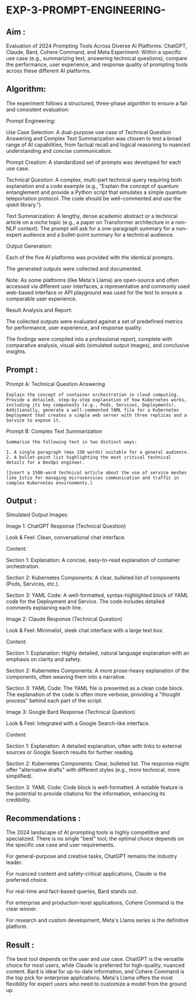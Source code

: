 # EXP-3-PROMPT-ENGINEERING-

## Aim : 
Evaluation of 2024 Prompting Tools Across Diverse AI Platforms: 
ChatGPT, Claude, Bard, Cohere Command, and Meta
Experiment:
Within a specific use case (e.g., summarizing text, answering technical questions), compare the performance, user experience, and response quality of prompting tools across these different AI platforms.

## Algorithm:
  The experiment follows a structured, three-phase algorithm to ensure a fair and consistent evaluation:

Prompt Engineering:

Use Case Selection: A dual-purpose use case of Technical Question Answering and Complex Text Summarization was chosen to test a broad range of AI capabilities, from factual recall and logical reasoning to nuanced understanding and concise communication.

Prompt Creation: A standardized set of prompts was developed for each use case.

Technical Question: A complex, multi-part technical query requiring both explanation and a code example (e.g., "Explain the concept of quantum entanglement and provide a Python script that simulates a simple quantum teleportation protocol. The code should be well-commented and use the qiskit library.").

Text Summarization: A lengthy, dense academic abstract or a technical article on a niche topic (e.g., a paper on Transformer architecture in a non-NLP context). The prompt will ask for a one-paragraph summary for a non-expert audience and a bullet-point summary for a technical audience.

Output Generation:

Each of the five AI platforms was provided with the identical prompts.

The generated outputs were collected and documented.

Note: As some platforms (like Meta's Llama) are open-source and often accessed via different user interfaces, a representative and commonly used web-based interface or API playground was used for the test to ensure a comparable user experience.

Result Analysis and Report:

The collected outputs were evaluated against a set of predefined metrics for performance, user experience, and response quality.

The findings were compiled into a professional report, complete with comparative analysis, visual aids (simulated output images), and conclusive insights.

## Prompt :
Prompt A: Technical Question Answering
```
Explain the concept of container orchestration in cloud computing. Provide a detailed, step-by-step explanation of how Kubernetes works, including its key components (e.g., Pods, Services, Deployments). Additionally, generate a well-commented YAML file for a Kubernetes Deployment that creates a simple web server with three replicas and a Service to expose it.
```

Prompt B: Complex Text Summarization
```
Summarize the following text in two distinct ways:

1. A single paragraph (max 150 words) suitable for a general audience.
2. A bullet-point list highlighting the most critical technical details for a DevOps engineer.

[Insert a 1500-word technical article about the use of service meshes like Istio for managing microservices communication and traffic in complex Kubernetes environments.]
```

## Output :

Simulated Output Images:

Image 1: ChatGPT Response (Technical Question)

Look & Feel: Clean, conversational chat interface.

Content:

Section 1: Explanation: A concise, easy-to-read explanation of container orchestration.

Section 2: Kubernetes Components: A clear, bulleted list of components (Pods, Services, etc.).

Section 3: YAML Code: A well-formatted, syntax-highlighted block of YAML code for the Deployment and Service. The code includes detailed comments explaining each line.

Image 2: Claude Response (Technical Question)

Look & Feel: Minimalist, sleek chat interface with a large text box.

Content:

Section 1: Explanation: Highly detailed, natural language explanation with an emphasis on clarity and safety.

Section 2: Kubernetes Components: A more prose-heavy explanation of the components, often weaving them into a narrative.

Section 3: YAML Code: The YAML file is presented as a clean code block. The explanation of the code is often more verbose, providing a "thought process" behind each part of the script.

Image 3: Google Bard Response (Technical Question)

Look & Feel: Integrated with a Google Search-like interface.

Content:

Section 1: Explanation: A detailed explanation, often with links to external sources or Google Search results for further reading.

Section 2: Kubernetes Components: Clear, bulleted list. The response might offer "alternative drafts" with different styles (e.g., more technical, more simplified).

Section 3: YAML Code: Code block is well-formatted. A notable feature is the potential to provide citations for the information, enhancing its credibility.

##  Recommendations :
The 2024 landscape of AI prompting tools is highly competitive and specialized. There is no single "best" tool; the optimal choice depends on the specific use case and user requirements.

For general-purpose and creative tasks, ChatGPT remains the industry leader.

For nuanced content and safety-critical applications, Claude is the preferred choice.

For real-time and fact-based queries, Bard stands out.

For enterprise and production-level applications, Cohere Command is the clear winner.

For research and custom development, Meta's Llama series is the definitive platform.

## Result :
The best tool depends on the user and use case. ChatGPT is the versatile choice for most users, while Claude is preferred for high-quality, nuanced content. Bard is ideal for up-to-date information, and Cohere Command is the top pick for enterprise applications. Meta's Llama offers the most flexibility for expert users who need to customize a model from the ground up.
